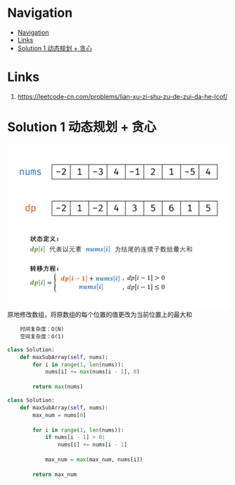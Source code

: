# Navigation
- [Navigation](#navigation)
- [Links](#links)
- [Solution 1 动态规划 + 贪心](#solution-1-动态规划--贪心)

# Links
1. https://leetcode-cn.com/problems/lian-xu-zi-shu-zu-de-zui-da-he-lcof/

# Solution 1 动态规划 + 贪心
![](./../assets/offer_42_1.png)
原地修改数组，将原数组的每个位置的值更改为当前位置上的最大和
```
    时间复杂度：O(N)
    空间复杂度：O(1)
```
```python
class Solution:
    def maxSubArray(self, nums):
        for i in range(1, len(nums)):
            nums[i] += max(nums[i - 1], 0)
        
        return max(nums)
```
```python
class Solution:
    def maxSubArray(self, nums):
        max_num = nums[0]

        for i in range(1, len(nums)):
            if nums[i - 1] > 0:
                nums[i] += nums[i - 1]

            max_num = max(max_num, nums[i])
        
        return max_num
```